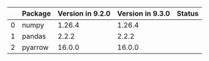 <!-- markdown-link-check-disable -->

|    | Package   | Version in 9.2.0   | Version in 9.3.0   | Status   |
|---:|:----------|:-------------------|:-------------------|:---------|
|  0 | numpy     | 1.26.4             | 1.26.4             |          |
|  1 | pandas    | 2.2.2              | 2.2.2              |          |
|  2 | pyarrow   | 16.0.0             | 16.0.0             |          |